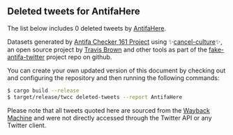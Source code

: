## Deleted tweets for AntifaHere

The list below includes 0 deleted tweets by
[AntifaHere](https://twitter.com/AntifaHere).



Datasets generated by [Antifa Checker 161 Project](https://twitter.com/antifacheck161) using ✨[cancel-culture](https://github.com/travisbrown/cancel-culture)✨, an open source project by 
[Travis Brown](https://twitter.com/travisbrown) and other tools as part of the 
[fake-antifa-twitter](https://github.com/antifacheck161/fake-antifa-twitter) project repo on github.

You can create your own updated version of this document by checking out and configuring the
repository and then running the following commands:

```bash
$ cargo build --release
$ target/release/twcc deleted-tweets --report AntifaHere
```

Please note that all tweets quoted here are sourced from the
[Wayback Machine](https://web.archive.org) and were not directly accessed through the Twitter API or
any Twitter client.

